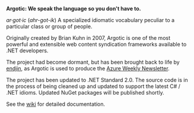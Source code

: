 **Argotic: We speak the language so you don't have to.**

*ar·got·ic* (_ahr-got-ik_)
A specialized idiomatic vocabulary peculiar to a particular class or group of people.

Originally created by Brian Kuhn in 2007, Argotic is one of the most powerful and extensible web content syndication frameworks available to .NET developers.

The project had become dormant, but has been brought back to life by [endjin](https://endjin.com), as Argotic is used to produce the [Azure Weekly Newsletter](http://azureweekly.info).

The project has been updated to .NET Standard 2.0. The source code is in the process of being cleaned up and updated to support the latest C# / .NET idioms. Updated NuGet packages will be published shortly.

See the [wiki](https://github.com/endjin/Argotic/wiki) for detailed documentation.
